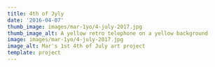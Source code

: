 ```yaml
---
title: 4th of Jyly
date: '2016-04-07'
thumb_image: images/mar-1yo/4-july-2017.jpg
thumb_image_alt: A yellow retro telephone on a yellow background
image: images/mar-1yo/4-july-2017.jpg
image_alt: Mar's 1st 4th of July art project
template: project
---
```

